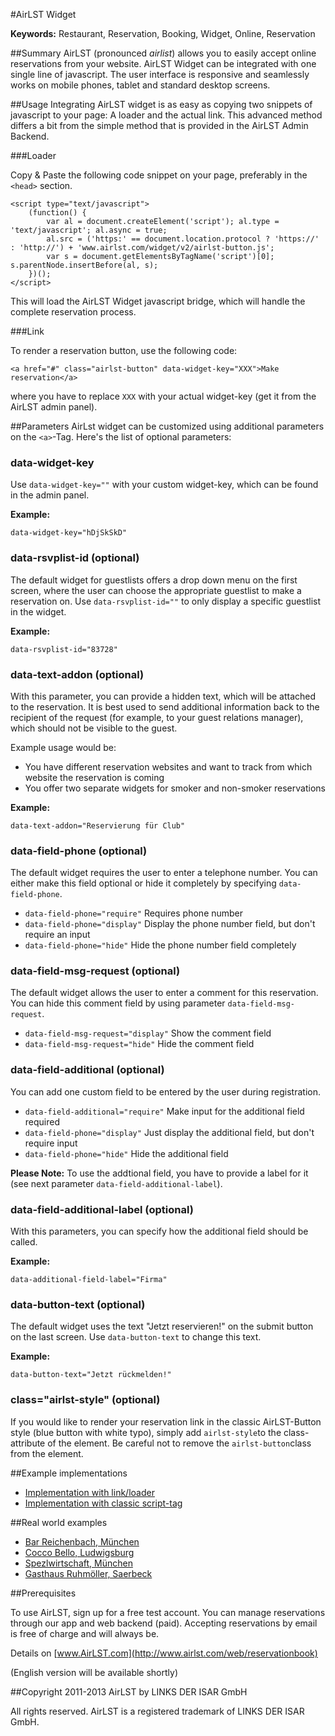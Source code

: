 #AirLST Widget

__Keywords:__ Restaurant, Reservation, Booking, Widget, Online, Reservation

##Summary
AirLST (pronounced *airlist*) allows you to easily accept online reservations from your website. AirLST Widget can be integrated with one single line of javascript. The user interface is responsive and seamlessly works on mobile phones, tablet and standard desktop screens.

##Usage
Integrating AirLST widget is as easy as copying two snippets of javascript to your page: A loader and the actual link. This advanced method differs a bit from the simple method that is provided in the AirLST Admin Backend.

###Loader

Copy & Paste the following code snippet on your page, preferably in the ``<head>`` section.

	<script type="text/javascript">
		(function() {
			var al = document.createElement('script'); al.type = 'text/javascript'; al.async = true;
			al.src = ('https:' == document.location.protocol ? 'https://' : 'http://') + 'www.airlst.com/widget/v2/airlst-button.js';
			var s = document.getElementsByTagName('script')[0]; s.parentNode.insertBefore(al, s);
		})();
	</script>

This will load the AirLST Widget javascript bridge, which will handle the complete reservation process.

###Link

To render a reservation button, use the following code:

	<a href="#" class="airlst-button" data-widget-key="XXX">Make reservation</a>
	
where you have to replace ```XXX``` with your actual widget-key (get it from the AirLST admin panel).

##Parameters
AirLst widget can be customized using additional parameters on the ``<a>``-Tag. Here's the list of optional parameters:

### data-widget-key
Use ```data-widget-key=""``` with your custom widget-key, which can be found in the admin panel.

**Example:**

	data-widget-key="hDjSkSkD"

### data-rsvplist-id (optional)
The default widget for guestlists offers a drop down menu on the first screen, where the user can choose the appropriate guestlist to make a reservation on. Use ```data-rsvplist-id=""``` to only display a specific guestlist in the widget. 

**Example:**

	data-rsvplist-id="83728"

### data-text-addon (optional)
With this parameter, you can provide a hidden text, which will be attached to the reservation. It is best used to send additional information back to the recipient of the request (for example, to your guest relations manager), which should not be visible to the guest.

Example usage would be:
- You have different reservation websites and want to track from which website the reservation is coming
- You offer two separate widgets for smoker and non-smoker reservations

**Example:**

	data-text-addon="Reservierung für Club"


### data-field-phone (optional)
The default widget requires the user to enter a telephone number. You can either make this field optional or hide it completely by specifying ```data-field-phone```.

* ```data-field-phone="require"``` Requires phone number
* ```data-field-phone="display"``` Display the phone number field, but don't require an input
* ```data-field-phone="hide"``` Hide the phone number field completely

### data-field-msg-request (optional)
The default widget allows the user to enter a comment for this reservation. You can hide this comment field by using parameter ```data-field-msg-request```.

* ```data-field-msg-request="display"``` Show the comment field
* ```data-field-msg-request="hide"``` Hide the comment field

### data-field-additional (optional)
You can add one custom field to be entered by the user during registration.

* ```data-field-additional="require"``` Make input for the additional field required
* ```data-field-phone="display"``` Just display the additional field, but don't require input
* ```data-field-phone="hide"``` Hide the additional field

**Please Note:** To use the addtional field, you have to provide a label for it (see next parameter ```data-field-additional-label```).

### data-field-additional-label (optional)
With this parameters, you can specify how the additional field should be called.

**Example:**

	data-additional-field-label="Firma"


### data-button-text (optional)
The default widget uses the text "Jetzt reservieren!" on the submit button on the last screen. Use ```data-button-text``` to change this text.

**Example:**

	data-button-text="Jetzt rückmelden!"
	
### class="airlst-style" (optional)
If you would like to render your reservation link in the classic AirLST-Button style (blue button with white typo), simply add ```airlst-style```to the class-attribute of the element. Be careful not to remove the ```airlst-button```class from the element.

##Example implementations
* [Implementation with link/loader](example-with-loader.html)
* [Implementation with classic script-tag](example-with-script-tag.html)

##Real world examples

* [Bar Reichenbach, München](http://www.bar-reichenbach.de)
* [Cocco Bello, Ludwigsburg](http://www.cocco-bello.de)
* [Spezlwirtschaft, München](http://www.spezlwirtschaft.me)
* [Gasthaus Ruhmöller, Saerbeck](http://www.ruhmoeller.com)

##Prerequisites

To use AirLST, sign up for a free test account. You can manage reservations through our app and web backend (paid). Accepting reservations by email is free of charge and will always be.

Details on [www.AirLST.com](http://www.airlst.com/web/reservationbook)

(English version will be available shortly)

##Copyright
2011-2013 AirLST by LINKS DER ISAR GmbH

All rights reserved. AirLST is a registered trademark of LINKS DER ISAR GmbH.